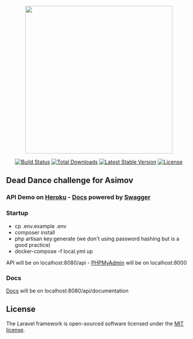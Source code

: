 <p align="center"><a href="https://laravel.com" target="_blank"><img src="https://raw.githubusercontent.com/laravel/art/master/logo-lockup/5%20SVG/2%20CMYK/1%20Full%20Color/laravel-logolockup-cmyk-red.svg" width="400"></a></p>

<p align="center">
<a href="https://travis-ci.org/laravel/framework"><img src="https://travis-ci.org/laravel/framework.svg" alt="Build Status"></a>
<a href="https://packagist.org/packages/laravel/framework"><img src="https://img.shields.io/packagist/dt/laravel/framework" alt="Total Downloads"></a>
<a href="https://packagist.org/packages/laravel/framework"><img src="https://img.shields.io/packagist/v/laravel/framework" alt="Latest Stable Version"></a>
<a href="https://packagist.org/packages/laravel/framework"><img src="https://img.shields.io/packagist/l/laravel/framework" alt="License"></a>
</p>

## Dead Dance challenge for Asimov

### API Demo on [Heroku]() - [Docs]() powered by [Swagger](https://swagger.io/solutions/api-documentation/)

### Startup

-   cp .env.example .env
-   composer install
-   php artisan key:generate (we don't using password hashing but is a good practice)
-   docker-compose -f local.yml up

API will be on localhost:8080/api - [PHPMyAdmin](http://localhost:8000/) will be on localhost:8000

### Docs

[Docs](http://localhost:8080/api/documentation) will be on localhost:8080/api/documentation

## License

The Laravel framework is open-sourced software licensed under the [MIT license](https://opensource.org/licenses/MIT).
